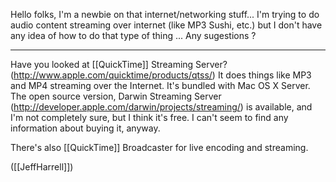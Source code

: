 Hello folks,
I'm a newbie on that internet/networking stuff...
I'm trying to do audio content streaming over internet (like MP3 Sushi, etc.) but I don't have any idea of how to do that type of thing ...
Any sugestions ?

----

Have you looked at [[QuickTime]] Streaming Server? (http://www.apple.com/quicktime/products/qtss/) It does things like MP3 and MP4 streaming over the Internet. It's bundled with Mac OS X Server. The open source version, Darwin Streaming Server (http://developer.apple.com/darwin/projects/streaming/) is available, and I'm not completely sure, but I think it's free. I can't seem to find any information about buying it, anyway.

There's also [[QuickTime]] Broadcaster for live encoding and streaming.

([[JeffHarrell]])